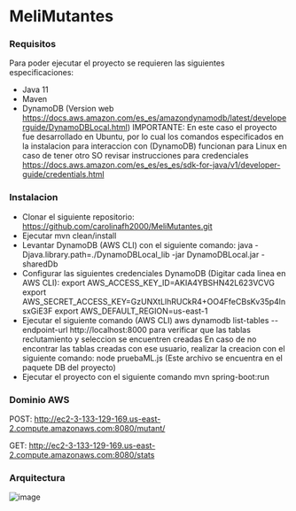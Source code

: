 # MeliMutantes

### Requisitos
Para poder ejecutar el proyecto se requieren las siguientes especificaciones:

* Java 11
* Maven
* DynamoDB (Version web https://docs.aws.amazon.com/es_es/amazondynamodb/latest/developerguide/DynamoDBLocal.html)
IMPORTANTE: En este caso el proyecto fue desarrollado en Ubuntu, por lo cual los comandos especificados en la instalacion para interaccion con (DynamoDB) funcionan para Linux en caso de tener otro SO revisar instrucciones para credenciales https://docs.aws.amazon.com/es_es/es_es/sdk-for-java/v1/developer-guide/credentials.html


### Instalacion

* Clonar el siguiente repositorio: https://github.com/carolinafh2000/MeliMutantes.git
* Ejecutar mvn clean/install
* Levantar DynamoDB (AWS CLI) con el siguiente comando: java -Djava.library.path=./DynamoDBLocal_lib -jar DynamoDBLocal.jar -sharedDb
* Configurar las siguientes credenciales DynamoDB (Digitar cada linea en AWS CLI):
  export AWS_ACCESS_KEY_ID=AKIA4YBSHN42L623VCVG
  export AWS_SECRET_ACCESS_KEY=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
  export AWS_DEFAULT_REGION=us-east-1
* Ejecutar el siguiente comando (AWS CLI) aws dynamodb list-tables --endpoint-url http://localhost:8000 para verificar que las tablas reclutamiento y seleccion se encuentren creadas
  En caso de no encontrar las tablas creadas con ese usuario, realizar la creacion con el siguiente comando: node pruebaML.js (Este archivo se encuentra en el paquete DB del proyecto)
* Ejecutar el proyecto con el siguiente comando mvn spring-boot:run

### Dominio AWS

POST: http://ec2-3-133-129-169.us-east-2.compute.amazonaws.com:8080/mutant/

GET: http://ec2-3-133-129-169.us-east-2.compute.amazonaws.com:8080/stats

### Arquitectura

![image](https://user-images.githubusercontent.com/87741723/162866686-ad0cfa45-656a-48e4-9738-c20114e34aa9.png)
